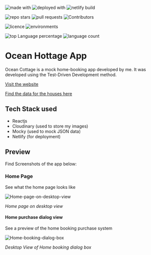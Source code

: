 ![made with](https://img.shields.io/badge/made%20with-react-blue?style=for-the-badge)
![deployed with](https://img.shields.io/badge/deployed%20with-netlify-brightgreen?style=for-the-badge)
![netlify build](https://img.shields.io/netlify/3c68619b-2917-4852-b934-1c00fe784c5c?style=for-the-badge)

![repo stars](https://img.shields.io/github/stars/Dewalade1/home-booking-app-frontend?style=for-the-badge)
![pull requests](https://img.shields.io/github/issues-pr/Dewalade1/home-booking-app-frontend?style=for-the-badge)
![Contributors](https://img.shields.io/github/contributors/Dewalade1/home-booking-app-frontend?style=for-the-badge)

![licence](https://img.shields.io/github/license/Dewalade1/home-booking-app-frontend?style=for-the-badge)
![environments](https://img.shields.io/badge/environments%20-2-yellowgreen?style=for-the-badge)

![top Language percentage](https://img.shields.io/github/languages/top/Dewalade1/home-booking-app-frontend?style=for-the-badge)
![language count](https://img.shields.io/github/languages/count/Dewalade1/home-booking-app-frontend?style=for-the-badge)


# Ocean Hottage App
Ocean Cottage is a mock home-booking app developed by me. It was developed using the Test-Driven Development method.

[Visit the website](https://ocean-cottage.netlify.app/)

[Find the data for the houses here](https://run.mocky.io/v3/91a0f51b-ceca-4a6f-9882-20dd28184c19)

## Tech Stack used

* Reactjs
* Cloudinary (used to store my images)
* Mocky (used to mock JSON data)
* Netlify (for deployment)

## Preview

Find Screenshots of the app below:

### Home Page

See what the home page looks like

![Home-page-on-desktop-view](https://res.cloudinary.com/hellodewa/image/upload/v1622485958/Ocean%20cottage/imgs/readme%20imgs/home_page_in_desktop_view_semycs.png)

 *Home page on desktop view*

#### Home purchase dialog view

See a preview of the home booking purchase system

![Home-booking-dialog-box](https://res.cloudinary.com/hellodewa/image/upload/v1622485957/Ocean%20cottage/imgs/readme%20imgs/home_purchase_dialog_813_duyw68.png)

 *Desktop View of Home booking dialog box*
